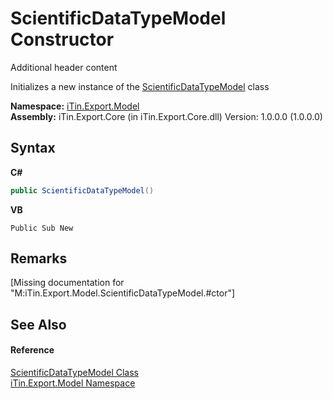 # ScientificDataTypeModel Constructor 
Additional header content 

Initializes a new instance of the <a href="006d9744-d338-efb5-56a2-93546a2fa393">ScientificDataTypeModel</a> class

**Namespace:**&nbsp;<a href="ef57ffcc-e95e-b212-5a46-9aa6f5a3511f">iTin.Export.Model</a><br />**Assembly:**&nbsp;iTin.Export.Core (in iTin.Export.Core.dll) Version: 1.0.0.0 (1.0.0.0)

## Syntax

**C#**<br />
``` C#
public ScientificDataTypeModel()
```

**VB**<br />
``` VB
Public Sub New
```


## Remarks
\[Missing <remarks> documentation for "M:iTin.Export.Model.ScientificDataTypeModel.#ctor"\]

## See Also


#### Reference
<a href="006d9744-d338-efb5-56a2-93546a2fa393">ScientificDataTypeModel Class</a><br /><a href="ef57ffcc-e95e-b212-5a46-9aa6f5a3511f">iTin.Export.Model Namespace</a><br />